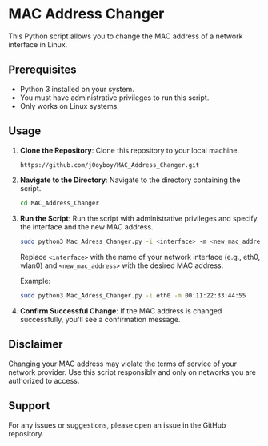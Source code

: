 # MAC Address Changer

This Python script allows you to change the MAC address of a network interface in Linux.

## Prerequisites

- Python 3 installed on your system.
- You must have administrative privileges to run this script.
- Only works on Linux systems.

## Usage

1. **Clone the Repository**: Clone this repository to your local machine.

    ```bash
    https://github.com/j0oyboy/MAC_Address_Changer.git
    ```

2. **Navigate to the Directory**: Navigate to the directory containing the script.

    ```bash
    cd MAC_Address_Changer
    ```

3. **Run the Script**: Run the script with administrative privileges and specify the interface and the new MAC address.

    ```bash
    sudo python3 Mac_Adress_Changer.py -i <interface> -m <new_mac_address>
    ```

    Replace `<interface>` with the name of your network interface (e.g., eth0, wlan0) and `<new_mac_address>` with the desired MAC address.

    Example:

    ```bash
    sudo python3 Mac_Adress_Changer.py -i eth0 -m 00:11:22:33:44:55
    ```

4. **Confirm Successful Change**: If the MAC address is changed successfully, you'll see a confirmation message.

## Disclaimer

Changing your MAC address may violate the terms of service of your network provider. Use this script responsibly and only on networks you are authorized to access.

## Support

For any issues or suggestions, please open an issue in the GitHub repository.
